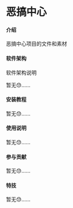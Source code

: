 # 恶搞中心

#### 介绍
恶搞中心项目的文件和素材

#### 软件架构
软件架构说明

暂无😓……

#### 安装教程

暂无😓……

#### 使用说明

暂无😓……

#### 参与贡献

暂无😓……

#### 特技

暂无😓……